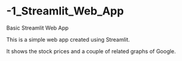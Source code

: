 # -1_Streamlit_Web_App

Basic Streamlit Web App

This is a simple web app created using Streamlit. 

It shows the stock prices and a couple of related graphs of Google. 
